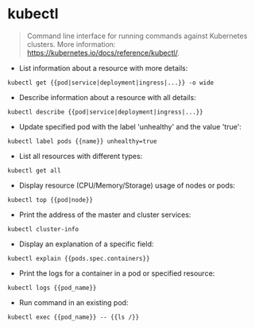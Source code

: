 # kubectl

> Command line interface for running commands against Kubernetes clusters.
> More information: <https://kubernetes.io/docs/reference/kubectl/>.

- List information about a resource with more details:

`kubectl get {{pod|service|deployment|ingress|...}} -o wide`

- Describe information about a resource with all details:

`kubectl describe {{pod|service|deployment|ingress|...}}`

- Update specified pod with the label 'unhealthy' and the value 'true':

`kubectl label pods {{name}} unhealthy=true`

- List all resources with different types:

`kubectl get all`

- Display resource (CPU/Memory/Storage) usage of nodes or pods:

`kubectl top {{pod|node}}`

- Print the address of the master and cluster services:

`kubectl cluster-info`

- Display an explanation of a specific field:

`kubectl explain {{pods.spec.containers}}`

- Print the logs for a container in a pod or specified resource:

`kubectl logs {{pod_name}}`

- Run command in an existing pod:

`kubectl exec {{pod_name}} -- {{ls /}}`
